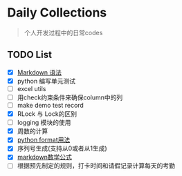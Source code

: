 # Daily Collections

> 个人开发过程中的日常codes

## TODO List

- [x] [Markdown 语法](https://support.typora.io/zh/Markdown-Reference/)
- [X] python 编写单元测试
- [ ] excel utils
- [ ] 用check约束条件来确保column中的列
- [ ] make demo test record
- [x] RLock 与 Lock的区别
- [ ] logging 模块的使用
- [x] 周数的计算
- [x] [python format用法](https://blog.csdn.net/u014770372/article/details/76021988)
- [x] 序列号生成(支持从0或者从1生成)
- [x] [markdown数学公式](https://blog.csdn.net/weixin_42782150/article/details/104878759)
- [ ] 根据预先制定的规则，打卡时间和请假记录计算每天的考勤
